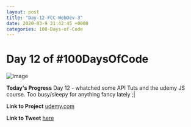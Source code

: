 ```yaml
---
layout: post
title: "Day-12-FCC-WebDev-3"
date: 2020-03-9 21:42:45 +0000
categories: 100-Days-of-Code
---
```


# Day 12 of #100DaysOfCode
![Image](https://about.udemy.com/wp-content/uploads/2016/07/about-default.png)
<br/>

**Today's Progress**
Day 12 - whatched some API Tuts and the udemy JS course. Too busy/sleepy for anything fancy lately ;|
<br/>

**Link to Project**
[udemy.com](https://www.udemy.com/course/javascript-beginners-complete-tutorial/)
<br/>

**Link to Tweet**
[here](https://twitter.com/prototowb/status/1237122114441920513)

